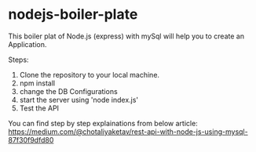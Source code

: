 # nodejs-boiler-plate
This boiler plat of Node.js (express) with mySql will help you to create an Application.

Steps:
1) Clone the repository to your local machine.
2) npm install
3) change the DB Configurations
4) start the server using 'node index.js'
5) Test the API

You can find step by step explainations from below article:
https://medium.com/@chotaliyaketav/rest-api-with-node-js-using-mysql-87f30f9dfd80

